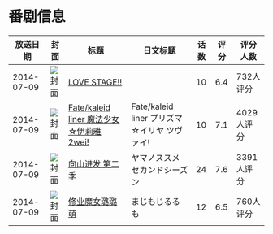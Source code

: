 # 番剧信息

|放送日期|封面|标题|日文标题|话数|评分|评分人数|
|---|---|---|---|---|---|---|
|2014-07-09|![封面](https://lain.bgm.tv/pic/cover/c/e0/2d/74755_Nh2NK.jpg)|[LOVE STAGE!!](https://bangumi.tv/subject/74755)||10|6.4|732人评分|
|2014-07-09|![封面](https://lain.bgm.tv/pic/cover/c/f8/d7/83402_BBeb9.jpg)|[Fate/kaleid liner 魔法少女☆伊莉雅 2wei!](https://bangumi.tv/subject/83402)|Fate/kaleid liner プリズマ☆イリヤ ツヴァイ!|10|7.1|4029人评分|
|2014-07-09|![封面](https://lain.bgm.tv/pic/cover/c/bf/3b/86670_6jUQX.jpg)|[向山进发 第二季](https://bangumi.tv/subject/86670)|ヤマノススメ セカンドシーズン|24|7.6|3391人评分|
|2014-07-09|![封面](https://lain.bgm.tv/pic/cover/c/97/12/102694_8BB49.jpg)|[修业魔女璐璐萌](https://bangumi.tv/subject/102694)|まじもじるるも|12|6.5|760人评分|
